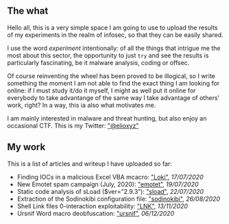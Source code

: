 <br />

## The what

Hello all,
this is a very simple space I am going to use to upload the results of my experiments in the realm of infosec, so that they can be easily shared.

I use the word _experiment_ intentionally: of all the things that intrigue me the most about this sector, the opportunity to just `try` and see the results is particularly fascinating, be it malware analysis, coding or offsec.

Of course reinventing the wheel has been proved to be illogical, so I write something the moment I am not able to find the exact thing I am looking for online: if I must study it/do it myself, I might as well put it online for everybody to take advantange of the same way I take advantage of others' work, right? In a way, this ia also what motivates me. 

I am mainly interested in malware and threat hunting, but also enjoy an occasional CTF.
This is my Twitter: ["@elioxyz"](https://twitter.com/elioxyz)

## My work

This is a list of articles and writeup I have uploaded so far:

- Finding IOCs in a malicious Excel VBA mcacro: ["Loki"](https://splashdot.github.io/loki/), _17/07/2020_<br />
- New Emotet spam campaign (July, 2020): ["emotet"](https://splashdot.github.io/emotet/), _19/07/2020_<br />
- Static code analysis of sLoad ($ver=”2.9.3”): ["sload"](https://splashdot.github.io/sload/), _22/07/2020_<br />
- Extraction of the Sodinokibi configuration file: ["sodinokibi"](https://splashdot.github.io/sodinokibi/), _26/08/2020_<br />
- Shell Link files 0-interaction exploitability: ["LNK"](https://splashdot.github.io/LNK/), _13/11/2020_<br />
- Ursnif Word macro deobfuscation: ["ursnif"](https://splashdot.github.io/ursnif/), _06/12/2020_<br />